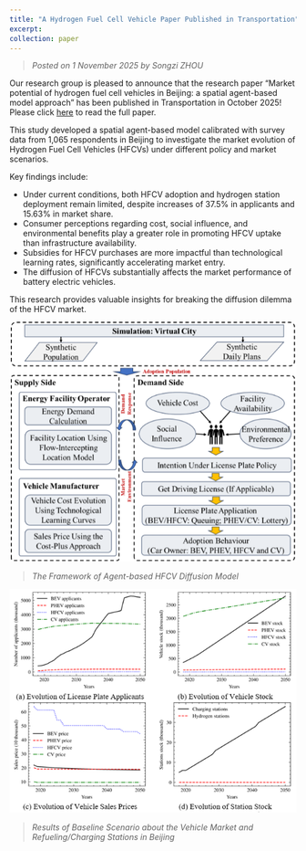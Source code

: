 ```yaml
---
title: "A Hydrogen Fuel Cell Vehicle Paper Published in Transportation"
excerpt: 
collection: paper
---
```

> _Posted on 1 November 2025 by Songzi ZHOU_

Our research group is pleased to announce that the research paper “Market potential of hydrogen fuel cell vehicles in Beijing: a spatial agent-based model approach” has been published in Transportation in October 2025! Please click [here](https://link.springer.com/article/10.1007/s11116-025-10683-w) to read the full paper.

This study developed a spatial agent-based model calibrated with survey data from 1,065 respondents in Beijing to investigate the market evolution of Hydrogen Fuel Cell Vehicles (HFCVs) under different policy and market scenarios.

Key findings include:
- Under current conditions, both HFCV adoption and hydrogen station deployment remain limited, despite increases of 37.5% in applicants and 15.63% in market share. 
- Consumer perceptions regarding cost, social influence, and environmental benefits play a greater role in promoting HFCV uptake than infrastructure availability. 
- Subsidies for HFCV purchases are more impactful than technological learning rates, significantly accelerating market entry. 
- The diffusion of HFCVs substantially affects the market performance of battery electric vehicles.

This research provides valuable insights for breaking the diffusion dilemma of the HFCV market.

<img src="/images/news-14-1.png" alt="Spatial distribution" width="600"/>

> _The Framework of Agent-based HFCV Diffusion Model_

<img src="/images/news-14-2.png" alt="MaaS pricing scenario" width="600"/>

> _Results of Baseline Scenario about the Vehicle Market and Refueling/Charging Stations in Beijing_
